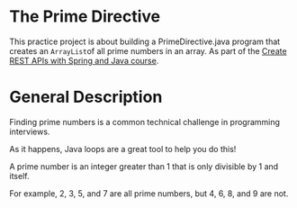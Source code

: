 # The Prime Directive

This practice project is about building a PrimeDirective.java program that creates an ```ArrayList```of all prime numbers in an array.
As part of the [Create  REST APIs with Spring and Java course](https://www.codecademy.com/learn/paths/create-rest-apis-with-spring-and-java).

# General Description 
Finding prime numbers is a common technical challenge in programming interviews.

As it happens, Java loops are a great tool to help you do this!

A prime number is an integer greater than 1 that is only divisible by 1 and itself.

For example, 2, 3, 5, and 7 are all prime numbers, but 4, 6, 8, and 9 are not.

